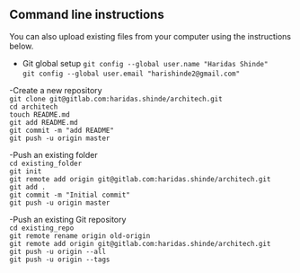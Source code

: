 ## Command line instructions
You can also upload existing files from your computer using the instructions below.

- Git global setup
`git config --global user.name "Haridas Shinde"` <br/>
`git config --global user.email "harishinde2@gmail.com"` <br/>

-Create a new repository <br/>
`git clone git@gitlab.com:haridas.shinde/architech.git`<br/>
`cd architech`<br/>
`touch README.md`<br/>
`git add README.md`<br/>
`git commit -m "add README"`<br/>
`git push -u origin master`<br/>

-Push an existing folder<br/>
`cd existing_folder`<br/>
`git init`<br/>
`git remote add origin git@gitlab.com:haridas.shinde/architech.git`<br/>
`git add .`<br/>
`git commit -m "Initial commit"`<br/>
`git push -u origin master`<br/>

-Push an existing Git repository<br/>
`cd existing_repo`<br/>
`git remote rename origin old-origin`<br/>
`git remote add origin git@gitlab.com:haridas.shinde/architech.git`<br/>
`git push -u origin --all`<br/>
`git push -u origin --tags`<br/>